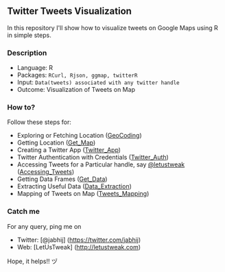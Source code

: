 ## Twitter Tweets Visualization

In this repository I'll show how to visualize tweets on Google Maps using R in simple steps.

### Description

- Language: R
- Packages: `RCurl, Rjson, ggmap, twitterR`
- Input: `Data(tweets) associated with any twitter handle`
- Outcome: Visualization of Tweets on Map

### How to?

Follow these steps for:

- Exploring or Fetching Location ([GeoCoding]())
- Getting Location ([Get_Map]())
- Creating a Twitter App ([Twitter_App]())
- Twitter Authentication with Credentials ([Twitter_Auth]())
- Accessing Tweets for a Particular handle, say [@letustweak](https://twitter.com/letustweak) ([Accessing_Tweets]())
- Getting Data Frames ([Get_Data]())
- Extracting Useful Data ([Data_Extraction]())
- Mapping of Tweets on Map ([Tweets_Mapping]())

### Catch me

For any query, ping me on 
- Twitter: [@jabhij] (https://twitter.com/jabhij)
- Web: [LetUsTweak] (http://letustweak.com)

Hope, it helps!! ヅ
